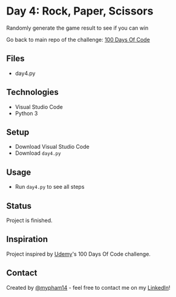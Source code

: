 # Day 4: Rock, Paper, Scissors
Randomly generate the game result to see if you can win

Go back to main repo of the challenge: [100 Days Of Code](https://github.com/mypham14/100-days-of-code-python/blob/main/README.md)

## Files
* day4.py

## Technologies
* Visual Studio Code
* Python 3

## Setup
* Download Visual Studio Code
* Download `day4.py`

## Usage
* Run `day4.py` to see all steps

## Status
Project is finished.

## Inspiration
Project inspired by [Udemy](https://www.udemy.com/course/100-days-of-code/)'s 100 Days Of Code challenge.

## Contact
Created by [@mypham14](https://github.com/mypham14/) - feel free to contact me on my [LinkedIn](https://www.linkedin.com/in/mytrapham)!
